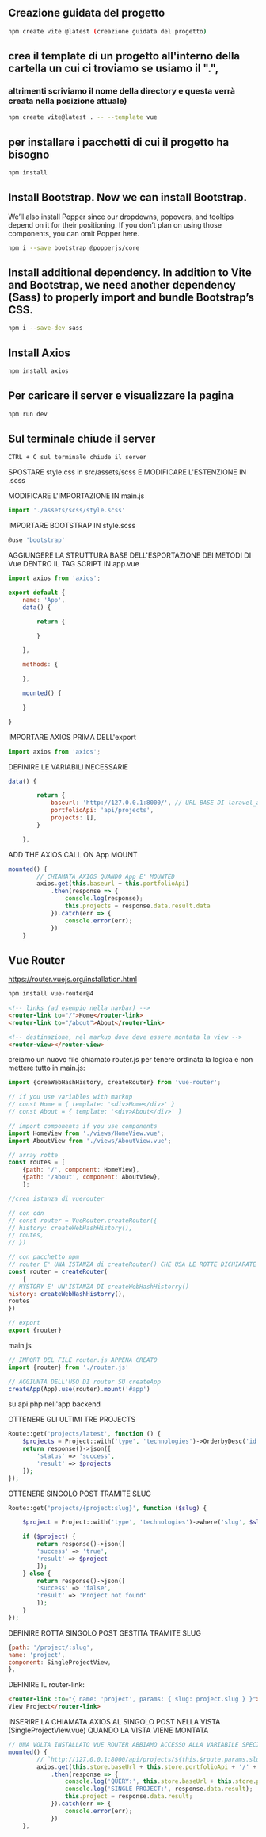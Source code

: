 ## Creazione guidata del progetto
```bash
npm create vite @latest (creazione guidata del progetto)
```

## crea il template di un progetto all'interno della cartella un cui ci troviamo se usiamo il ".", 
### altrimenti scriviamo il nome della directory e questa verrà creata nella posizione attuale)
```bash
npm create vite@latest . -- --template vue
```

## per installare i pacchetti di cui il progetto ha bisogno
```bash
npm install
```

## Install Bootstrap. Now we can install Bootstrap. 
We’ll also install Popper since our dropdowns, popovers, and tooltips depend on it for their positioning. 
If you don’t plan on using those components, you can omit Popper here.
```bash
npm i --save bootstrap @popperjs/core
```

## Install additional dependency. In addition to Vite and Bootstrap, we need another dependency (Sass) to properly import and bundle Bootstrap’s CSS.
```bash
npm i --save-dev sass
```

## Install Axios
```bash
npm install axios
```

## Per caricare il server e visualizzare la pagina
```bash
npm run dev
```

## Sul terminale chiude il server
```bash
CTRL + C sul terminale chiude il server
```

SPOSTARE style.css in src/assets/scss E MODIFICARE L'ESTENZIONE IN .scss

MODIFICARE L'IMPORTAZIONE IN main.js
```js
import './assets/scss/style.scss'
```

IMPORTARE BOOTSTRAP IN style.scss
```js
@use 'bootstrap'
```

AGGIUNGERE LA STRUTTURA BASE DELL'ESPORTAZIONE DEI METODI DI Vue DENTRO IL TAG SCRIPT IN app.vue
```js
import axios from 'axios';

export default {
    name: 'App',
    data() {

        return {

        }

    },

    methods: {

    },

    mounted() {

    }

}
```
IMPORTARE AXIOS PRIMA DELL'export

```js
import axios from 'axios';
```

DEFINIRE LE VARIABILI NECESSARIE
```js
data() {

        return {
            baseurl: 'http://127.0.0.1:8000/', // URL BASE DI laravel_api
            portfolioApi: 'api/projects',
            projects: [],
        }

    },
```

ADD THE AXIOS CALL ON App MOUNT
```js
mounted() {
        // CHIAMATA AXIOS QUANDO App E' MOUNTED
        axios.get(this.baseurl + this.portfolioApi)
            .then(response => {
                console.log(response);
                this.projects = response.data.result.data
            }).catch(err => {
                console.error(err);
            })
    }
```

## Vue Router
https://router.vuejs.org/installation.html

```bash
npm install vue-router@4
```

```html
<!-- links (ad esempio nella navbar) -->
<router-link to="/">Home</router-link>
<router-link to="/about">About</router-link>

<!-- destinazione, nel markup dove deve essere montata la view -->
<router-view></router-view>
```

creiamo un nuovo file chiamato router.js per tenere ordinata la logica e non mettere tutto in main.js:
```js
import {creaWebHashHistory, createRouter} from 'vue-router';

// if you use variables with markup
// const Home = { template: '<div>Home</div>' }
// const About = { template: '<div>About</div>' }

// import components if you use components
import HomeView from './views/HomeView.vue';
import AboutView from './views/AboutView.vue';

// array rotte
const routes = [
    {path: '/', component: HomeView},
    {path: '/about', component: AboutView},
    ];

//crea istanza di vuerouter

// con cdn
// const router = VueRouter.createRouter({
// history: createWebHashHistory(),
// routes,
// })

// con pacchetto npm
// router E' UNA ISTANZA di createRouter() CHE USA LE ROTTE DICHIARATE NELLA const routes
const router = createRouter(
    {
// HYSTORY E' UN'ISTANZA DI createWebHashHistorry()
history: createWebHashHistorry(),
routes
})

// export
export {router}
```

main.js
```js
// IMPORT DEL FILE router.js APPENA CREATO
import {router} from './router.js'

// AGGIUNTA DELL'USO DI router SU createApp
createApp(App).use(router).mount('#app')
```

su api.php nell'app backend

OTTENERE GLI ULTIMI TRE PROJECTS
```php
Route::get('projects/latest', function () {
    $projects = Project::with('type', 'technologies')->OrderbyDesc('id')->take(3)->get();
    return response()->json([
        'status' => 'success',
        'result' => $projects
    ]);
});
```

OTTENERE SINGOLO POST TRAMITE SLUG
```php
Route::get('projects/{project:slug}', function ($slug) {

    $project = Project::with('type', 'technologies')->where('slug', $slug)->first();

    if ($project) {
        return response()->json([
        'success' => 'true',
        'result' => $project 
        ]);
    } else {
        return response()->json([
        'success' => 'false',
        'result' => 'Project not found' 
        ]);
    }
});
```
DEFINIRE ROTTA SINGOLO POST GESTITA TRAMITE SLUG
```js
{path: '/project/:slug', 
name: 'project',
component: SingleProjectView, 
},
```

DEFINIRE IL router-link:
```html
<router-link :to="{ name: 'project', params: { slug: project.slug } }">
View Project</router-link>
```

INSERIRE LA CHIAMATA AXIOS AL SINGOLO POST NELLA VISTA (SingleProjectView.vue) QUANDO LA VISTA VIENE MONTATA
```js
// UNA VOLTA INSTALLATO VUE ROUTER ABBIAMO ACCESSO ALLA VARIABILE SPECIALE $route
mounted() {
        // `http://127.0.0.1:8000/api/projects/${this.$route.params.slug}`
        axios.get(this.store.baseUrl + this.store.portfolioApi + '/' + `${this.$route.params.slug}`)
            .then(response => {
                console.log('QUERY:', this.store.baseUrl + this.store.portfolioApi + '/' + `${this.$route.params.slug}`);
                console.log('SINGLE PROJECT:', response.data.result);
                this.project = response.data.result;
            }).catch(err => {
                console.error(err);
            })
    },
```
